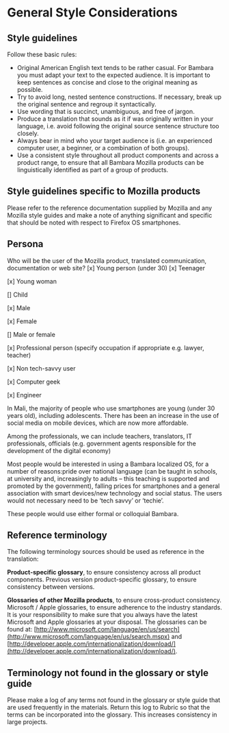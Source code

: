 # General Style Considerations

## Style guidelines

Follow these basic rules:
* Original American English text tends to be rather casual. For Bambara you must adapt your text to the expected audience. It is important to keep sentences as concise and close to the original meaning as possible.
* Try to avoid long, nested sentence constructions. If necessary, break up the original sentence and regroup it syntactically.
* Use wording that is succinct, unambiguous, and free of jargon.
* Produce a translation that sounds as it if was originally written in your language, i.e. avoid following the original source sentence structure too closely.
* Always bear in mind who your target audience is (i.e. an experienced computer user, a beginner, or a combination of both groups).
* Use a consistent style throughout all product components and across a product range, to ensure that all Bambara Mozilla products can be linguistically identified as part of a group of products.

## Style guidelines specific to Mozilla products

Please refer to the reference documentation supplied by Mozilla and any Mozilla style guides and make a note of anything significant and specific that should be noted with respect to Firefox OS smartphones.

## Persona

Who will be the user of the Mozilla product, translated communication, documentation or web site?
[x] Young person (under 30) 
[x] Teenager

[x] Young woman

[] Child

[x] Male

[x] Female

[] Male or female

[x] Professional person (specify occupation if appropriate e.g. lawyer, teacher)

[x] Non tech-savvy user

[x] Computer geek

[x] Engineer

In Mali, the majority of people who use smartphones are young (under 30 years old), including
adolescents. There has been an increase in the use of social media on mobile devices, which are 
now more affordable. 

Among the professionals, we can include teachers, translators, IT professionals, officials (e.g. government agents responsible for the development of the digital economy)  

Most people would be interested in using a Bambara localized OS, for a number of 
reasons:pride over national language (can be taught in schools, at university and, increasingly to 
adults – this teaching is supported and promoted by the government), falling prices for 
smartphones and a general association with smart devices/new technology and social status. 
The users would not necessary need to be ‘tech savvy’ or ‘techie’.

These people would use either formal or colloquial Bambara.

## Reference terminology

The following terminology sources should be used as reference in the translation:

**Product-specific glossary**, to ensure consistency across all product components.
Previous version product-specific glossary, to ensure consistency between versions.

**Glossaries of other Mozilla products**, to ensure cross-product consistency.
Microsoft / Apple glossaries, to ensure adherence to the industry standards. It is your responsibility to make sure that you always have the latest Microsoft and Apple glossaries at your disposal. The glossaries can be found at: [http://www.microsoft.com/language/en/us/search](http://www.microsoft.com/language/en/us/search.mspx) and [http://developer.apple.com/internationalization/download/](http://developer.apple.com/internationalization/download/).

## Terminology not found in the glossary or style guide

Please make a log of any terms not found in the glossary or style guide that are used frequently in the materials. Return this log to Rubric so that the terms can be incorporated into the glossary. This increases consistency in large projects.
